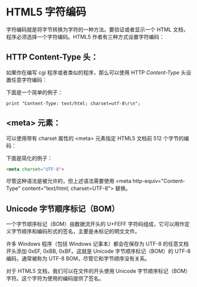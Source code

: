 # HTML5 字符编码

字符编码就是将字节转换为字符的一种方法。要验证或者显示一个 HTML 文档，程序必须选择一个字符编码。HTML5 作者有三种方式设置字符编码：

## HTTP Content-Type 头：

如果你在编写 cgi 程序或者类似的程序，那么可以使用 HTTP _Content-Type_ 头设置任意字符编码：

下面是一个简单的例子：

```
print "Content-Type: text/html; charset=utf-8\r\n";
```

## &lt;meta&gt; 元素：

可以使用带有 charset 属性的 &lt;meta&gt; 元素指定 HTML5 文档前 512 个字节的编码：

下面是简化的例子：

```html
<meta charset="UTF-8">
```

尽管这种语法是被允许的，但上述语法需要使用 &lt;meta http-equiv="Content-Type" content="text/html; charset=UTF-8"&gt; 替换。

## Unicode 字节顺序标记（BOM）

一个字节顺序标记（BOM）由数据流开头的 U+FEFF 字符码组成，它可以用作定义字节顺序和编码形式的签名，主要是未标记的明文文件。

许多 Windows 程序（包括 Windows 记事本）都会在保存为 UTF-8 的任意文档开头添加 0xEF, 0xBB, 0xBF。这就是 Unicode 字节顺序标记（BOM）的 UTF-8 编码，通常被称为 UTF-8 BOM，尽管它和字节顺序没有关系。

对于 HTML5 文档，我们可以在文件的开头使用 Unicode 字节顺序标记（BOM）字符。这个字符为使用的编码提供了签名。
